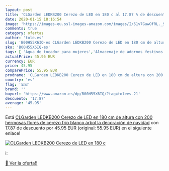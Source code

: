 ```yaml
---
layout: post
title: 'CLGarden LEDKB200 Cerezo de LED en 180 c al 17.87 % de descuento'
date: 2020-01-15 18:16:54
image: 'https://images-eu.ssl-images-amazon.com/images/I/51v7GuwOfRL._SL400_.jpg'
comments: true
category: ofertas
author: 'tole.es'
slug: 'B00H55X6IQ-es CLGarden LEDKB200 Cerezo de LED en 180 cm de altura con...'
sku: 'B00H55X6IQ-es'
tags: [ 'Agua de tocador para mujeres','Almacenaje de adornos festivos','Almacenamiento y organización','Belleza','Fragancias para mujeres','Hogar y cocina','Iluminación','Iluminación de interior','Iluminación decorativa y para usos específicos de interior','Juguetes','Juguetes electrónicos','Juguetes y juegos','Perfumes y fragancias','Velas eléctricas y LED','Videojuegos para niños','navidad', ]
actualPrice: 45.95 EUR
currency: EUR
price: 45.95
comparePrice: 55.95 EUR
prodname: 'CLGarden LEDKB200 Cerezo de LED en 180 cm de altura con 200 hermosas flores de cerezo frío blanco  árbol la decoración de navidad'
country: 'es'
flag: '🇪🇸'
brand: ''
buyurl: 'https://www.amazon.es/dp/B00H55X6IQ/?tag=tolees-21'
descuento: '17.87'
average: '45.95'
---
```


Está [CLGarden LEDKB200 Cerezo de LED en 180 cm de altura con 200 hermosas flores de cerezo frío blanco  árbol la decoración de navidad](https://www.amazon.es/dp/B00H55X6IQ/?tag=tolees-21) con 17.87 de descuento por 45.95 EUR (original: 55.95 EUR) en el siguiente enlace!

[![CLGarden LEDKB200 Cerezo de LED en 180 c](https://images-eu.ssl-images-amazon.com/images/I/51v7GuwOfRL._SL400_.jpg)](https://www.amazon.es/dp/B00H55X6IQ/?tag=tolees-21)

ℹ️:


[🛒 Ver la oferta!!](https://www.amazon.es/dp/B00H55X6IQ/?tag=tolees-21)
